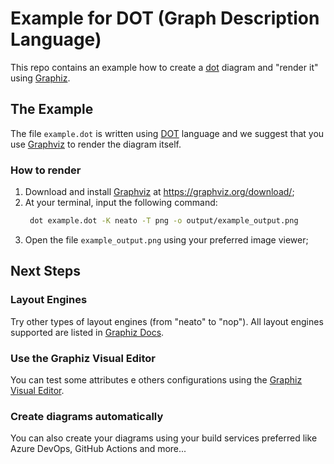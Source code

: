 # Example for DOT (Graph Description Language)

This repo contains an example how to create a [dot][1] diagram and "render it" using [Graphiz][2].

## The Example
The file `example.dot` is written using [DOT][1] language and we suggest that you use [Graphviz][2] to render the diagram itself.

### How to render
1. Download and install [Graphviz][2] at <https://graphviz.org/download/>;
0. At your terminal, input the following command:
    ```bash
     dot example.dot -K neato -T png -o output/example_output.png
    ```
0. Open the file `example_output.png` using your preferred image viewer;


## Next Steps

### Layout Engines
Try other types of layout engines (from "neato" to "nop"). All layout engines supported are listed in [Graphiz Docs](https://graphviz.org/docs/layouts/).

### Use the Graphiz Visual Editor 
You can test some attributes e others configurations using the [Graphiz Visual Editor](http://magjac.com/graphviz-visual-editor/).

### Create diagrams automatically 
You can also create your diagrams using your build services preferred like Azure DevOps, GitHub Actions and more...

[1]: <https://en.wikipedia.org/wiki/DOT_(graph_description_language)> "DOT Language"
[2]: <https://graphviz.org/> "Graphviz"
